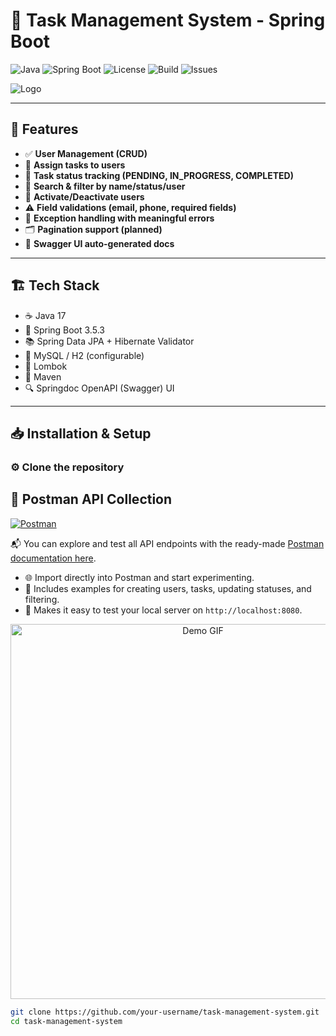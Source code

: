 # 📝 Task Management System - Spring Boot

![Java](https://img.shields.io/badge/Java-17-blue.svg)
![Spring Boot](https://img.shields.io/badge/Spring%20Boot-3.5.3-brightgreen.svg)
![License](https://img.shields.io/github/license/your-username/task-management-system)
![Build](https://img.shields.io/badge/build-passing-brightgreen)
![Issues](https://img.shields.io/github/issues/your-username/task-management-system)

![Logo](assets/logo.png)

---

## 🚀 Features

- ✅ **User Management (CRUD)**
- 👥 **Assign tasks to users**
- 📝 **Task status tracking (PENDING, IN_PROGRESS, COMPLETED)**
- 🔎 **Search & filter by name/status/user**
- 🔄 **Activate/Deactivate users**
- ⚠️ **Field validations (email, phone, required fields)**
- 🐛 **Exception handling with meaningful errors**
- 🗂 **Pagination support (planned)**
- 🐬 **Swagger UI auto-generated docs**

---

## 🏗️ Tech Stack

- ☕ Java 17
- 🌱 Spring Boot 3.5.3
- 📚 Spring Data JPA + Hibernate Validator
- 🐬 MySQL / H2 (configurable)
- 🐘 Lombok
- 🐳 Maven
- 🔍 Springdoc OpenAPI (Swagger) UI

---

## 📥 Installation & Setup

### ⚙ Clone the repository
## 🧭 Postman API Collection

[![Postman](https://img.shields.io/badge/Postman-API%20Docs-orange?logo=postman)](https://documenter.getpostman.com/view/26702118/2sB34hH1Hq)

📬 You can explore and test all API endpoints with the ready-made [Postman documentation here](https://documenter.getpostman.com/view/26702118/2sB34hH1Hq).

- 🌐 Import directly into Postman and start experimenting.
- 🔄 Includes examples for creating users, tasks, updating statuses, and filtering.
- 🚀 Makes it easy to test your local server on `http://localhost:8080`.

<p align="center">
  <img src="https://media3.giphy.com/media/v1.Y2lkPTc5MGI3NjExM21uY2JkajJwMjZtbm5yMHR2azFxZ21mbmxlbDBxb3Q2ZTRjZnR0eSZlcD12MV9pbnRlcm5hbF9naWZfYnlfaWQmY3Q9Zw/13HgwGsXF0aiGY/giphy.gif" width="600" alt="Demo GIF">
</p>

```bash
git clone https://github.com/your-username/task-management-system.git
cd task-management-system
